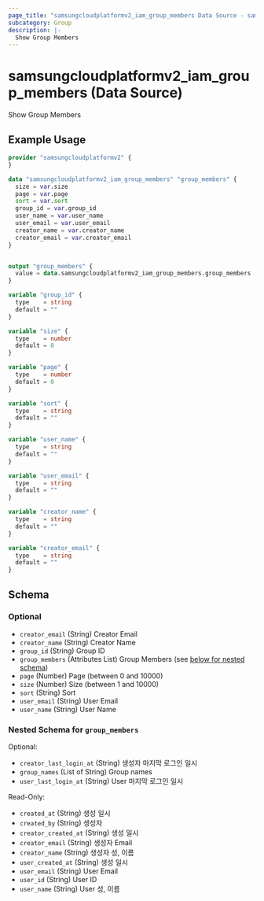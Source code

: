 ```yaml
---
page_title: "samsungcloudplatformv2_iam_group_members Data Source - samsungcloudplatformv2"
subcategory: Group
description: |-
  Show Group Members
---
```


# samsungcloudplatformv2_iam_group_members (Data Source)

Show Group Members

## Example Usage

```terraform
provider "samsungcloudplatformv2" {
}

data "samsungcloudplatformv2_iam_group_members" "group_members" {
  size = var.size
  page = var.page
  sort = var.sort
  group_id = var.group_id
  user_name = var.user_name
  user_email = var.user_email
  creator_name = var.creator_name
  creator_email = var.creator_email
}


output "group_members" {
  value = data.samsungcloudplatformv2_iam_group_members.group_members
}

variable "group_id" {
  type    = string
  default = ""
}

variable "size" {
  type    = number
  default = 0
}

variable "page" {
  type    = number
  default = 0
}

variable "sort" {
  type    = string
  default = ""
}

variable "user_name" {
  type    = string
  default = ""
}

variable "user_email" {
  type    = string
  default = ""
}

variable "creator_name" {
  type    = string
  default = ""
}

variable "creator_email" {
  type    = string
  default = ""
}
```

<!-- schema generated by tfplugindocs -->
## Schema

### Optional

- `creator_email` (String) Creator Email
- `creator_name` (String) Creator Name
- `group_id` (String) Group ID
- `group_members` (Attributes List) Group Members (see [below for nested schema](#nestedatt--group_members))
- `page` (Number) Page (between 0 and 10000)
- `size` (Number) Size (between 1 and 10000)
- `sort` (String) Sort
- `user_email` (String) User Email
- `user_name` (String) User Name

<a id="nestedatt--group_members"></a>
### Nested Schema for `group_members`

Optional:

- `creator_last_login_at` (String) 생성자 마지막 로그인 일시
- `group_names` (List of String) Group names
- `user_last_login_at` (String) User 마지막 로그인 일시

Read-Only:

- `created_at` (String) 생성 일시
- `created_by` (String) 생성자
- `creator_created_at` (String) 생성 일시
- `creator_email` (String) 생성자 Email
- `creator_name` (String) 생성자 성, 이름
- `user_created_at` (String) 생성 일시
- `user_email` (String) User Email
- `user_id` (String) User ID
- `user_name` (String) User 성, 이름